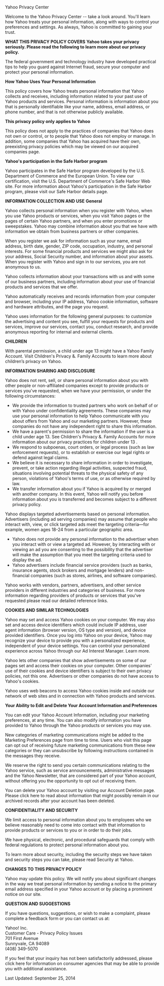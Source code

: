 Yahoo Privacy Center

Welcome to the Yahoo Privacy Center -- take a look around. You'll learn how Yahoo treats your personal information, along with ways to control your preferences and settings. As always, Yahoo is committed to gaining your trust.

**WHAT THIS PRIVACY POLICY COVERS** **Yahoo takes your privacy seriously. Please read the following to learn more about our privacy policy.**

The federal government and technology industry have developed practical tips to help you guard against Internet fraud, secure your computer and protect your personal information.

**How Yahoo Uses Your Personal Information**

This policy covers how Yahoo treats personal information that Yahoo collects and receives, including information related to your past use of Yahoo products and services. Personal information is information about you that is personally identifiable like your name, address, email address, or phone number, and that is not otherwise publicly available.

**This privacy policy only applies to Yahoo**

This policy does not apply to the practices of companies that Yahoo does not own or control, or to people that Yahoo does not employ or manage. In addition, some companies that Yahoo has acquired have their own, preexisting privacy policies which may be viewed on our acquired companies page.

**Yahoo's participation in the Safe Harbor program**

Yahoo participates in the Safe Harbor program developed by the U.S. Department of Commerce and the European Union. To view our certification, visit the U.S. Department of Commerce's Safe Harbor Web site. For more information about Yahoo's participation in the Safe Harbor program, please visit our Safe Harbor details page.

**INFORMATION COLLECTION AND USE** **General**

Yahoo collects personal information when you register with Yahoo, when you use Yahoo products or services, when you visit Yahoo pages or the pages of certain Yahoo partners, and when you enter promotions or sweepstakes. Yahoo may combine information about you that we have with information we obtain from business partners or other companies.

When you register we ask for information such as your name, email address, birth date, gender, ZIP code, occupation, industry, and personal interests. For some financial products and services we might also ask for your address, Social Security number, and information about your assets. When you register with Yahoo and sign in to our services, you are not anonymous to us.

Yahoo collects information about your transactions with us and with some of our business partners, including information about your use of financial products and services that we offer.

Yahoo automatically receives and records information from your computer and browser, including your IP address, Yahoo cookie information, software and hardware attributes, and the page you request.

Yahoo uses information for the following general purposes: to customize the advertising and content you see, fulfill your requests for products and services, improve our services, contact you, conduct research, and provide anonymous reporting for internal and external clients.

**CHILDREN**

With parental permission, a child under age 13 might have a Yahoo Family Account. Visit Children's Privacy &. Family Accounts to learn more about children’s privacy on Yahoo.

**INFORMATION SHARING AND DISCLOSURE**

Yahoo does not rent, sell, or share personal information about you with other people or non-affiliated companies except to provide products or services you've requested, when we have your permission, or under the following circumstances:

*   We provide the information to trusted partners who work on behalf of or with Yahoo under confidentiality agreements. These companies may use your personal information to help Yahoo communicate with you about offers from Yahoo and our marketing partners. However, these companies do not have any independent right to share this information.
*   We have a parent's permission to share the information if the user is a child under age 13. See Children's Privacy &. Family Accounts for more information about our privacy practices for children under 13 .
*   We respond to subpoenas, court orders, or legal process (such as law enforcement requests), or to establish or exercise our legal rights or defend against legal claims.
*   We believe it is necessary to share information in order to investigate, prevent, or take action regarding illegal activities, suspected fraud, situations involving potential threats to the physical safety of any person, violations of Yahoo's terms of use, or as otherwise required by law.
*   We transfer information about you if Yahoo is acquired by or merged with another company. In this event, Yahoo will notify you before information about you is transferred and becomes subject to a different privacy policy.

Yahoo displays targeted advertisements based on personal information. Advertisers (including ad serving companies) may assume that people who interact with, view, or click targeted ads meet the targeting criteria—for example, women ages 18-24 from a particular geographic area.

*   Yahoo does not provide any personal information to the advertiser when you interact with or view a targeted ad. However, by interacting with or viewing an ad you are consenting to the possibility that the advertiser will make the assumption that you meet the targeting criteria used to display the ad.
*   Yahoo advertisers include financial service providers (such as banks, insurance agents, stock brokers and mortgage lenders) and non-financial companies (such as stores, airlines, and software companies).

Yahoo works with vendors, partners, advertisers, and other service providers in different industries and categories of business. For more information regarding providers of products or services that you've requested please read our detailed reference links.

**COOKIES AND SIMILAR TECHNOLOGIES**

Yahoo may set and access Yahoo cookies on your computer. We may also set and access device identifiers which could include IP address, user agent information (browser version, OS type and version), and device provided identifiers. Once you log into Yahoo on your device, Yahoo may recognize your device to provide you with a personalized experience, independent of your device settings. You can control your personalized experience across Yahoo through our Ad Interest Manager. Learn more.

Yahoo lets other companies that show advertisements on some of our pages set and access their cookies on your computer. Other companies' use of their cookies and device identifiers is subject to their own privacy policies, not this one. Advertisers or other companies do not have access to Yahoo's cookies.

Yahoo uses web beacons to access Yahoo cookies inside and outside our network of web sites and in connection with Yahoo products and services.

**Your Ability to Edit and Delete Your Account Information and Preferences**

You can edit your Yahoo Account Information, including your marketing preferences, at any time. You can also modify information you have provided to Yahoo through the Yahoo products or services you may use.

New categories of marketing communications might be added to the Marketing Preferences page from time to time. Users who visit this page can opt out of receiving future marketing communications from these new categories or they can unsubscribe by following instructions contained in the messages they receive.

We reserve the right to send you certain communications relating to the Yahoo service, such as service announcements, administrative messages and the Yahoo Newsletter, that are considered part of your Yahoo account, without offering you the opportunity to opt out of receiving them.

You can delete your Yahoo account by visiting our Account Deletion page. Please click here to read about information that might possibly remain in our archived records after your account has been deleted.

**CONFIDENTIALITY AND SECURITY**

We limit access to personal information about you to employees who we believe reasonably need to come into contact with that information to provide products or services to you or in order to do their jobs.

We have physical, electronic, and procedural safeguards that comply with federal regulations to protect personal information about you.

To learn more about security, including the security steps we have taken and security steps you can take, please read Security at Yahoo.

**CHANGES TO THIS PRIVACY POLICY**

Yahoo may update this policy. We will notify you about significant changes in the way we treat personal information by sending a notice to the primary email address specified in your Yahoo account or by placing a prominent notice on our site.

**QUESTION AND SUGGESTIONS**

If you have questions, suggestions, or wish to make a complaint, please complete a feedback form or you can contact us at:

Yahoo! Inc.  
Customer Care - Privacy Policy Issues  
701 First Avenue  
Sunnyvale, CA 94089  
(408) 349-5070

If you feel that your inquiry has not been satisfactorily addressed, please click here for information on consumer agencies that may be able to provide you with additional assistance.

Last Updated: September 25, 2014